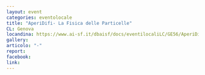 ```yaml
---
layout: event
categories: eventolocale
title: "AperiDifi- La Fisica delle Particelle"
CL: Genova
locandina: https://www.ai-sf.it/dbaisf/docs/eventilocaliLC/GE56/AperiDifi_Particelle_A3.jpg
gallery:
articolo: "-"
report:
facebook: 
link: 
---
```

